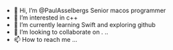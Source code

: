 - 👋 Hi, I’m @PaulAsselbergs Senior macos programmer
- 👀 I’m interested in c++ 
- 🌱 I’m currently learning Swift and  exploring github
- 💞️ I’m looking to collaborate on .
..
- 📫 How to reach me ...

<!---
PaulAsselbergs/PaulAsselbergs is a ✨ special ✨ repository because its `README.md` (this file) appears on your GitHub profile.
You can click the Preview link to take a look at your changes.
--->
